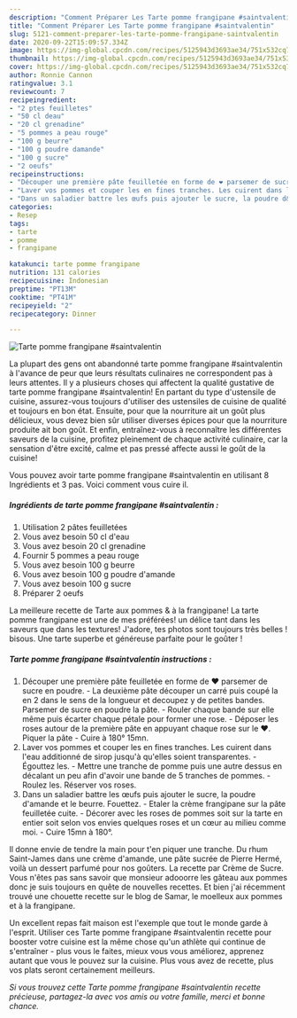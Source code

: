 ```yaml
---
description: "Comment Préparer Les Tarte pomme frangipane #saintvalentin"
title: "Comment Préparer Les Tarte pomme frangipane #saintvalentin"
slug: 5121-comment-preparer-les-tarte-pomme-frangipane-saintvalentin
date: 2020-09-22T15:09:57.334Z
image: https://img-global.cpcdn.com/recipes/5125943d3693ae34/751x532cq70/tarte-pomme-frangipane-saintvalentin-photo-principale-de-la-recette.jpg
thumbnail: https://img-global.cpcdn.com/recipes/5125943d3693ae34/751x532cq70/tarte-pomme-frangipane-saintvalentin-photo-principale-de-la-recette.jpg
cover: https://img-global.cpcdn.com/recipes/5125943d3693ae34/751x532cq70/tarte-pomme-frangipane-saintvalentin-photo-principale-de-la-recette.jpg
author: Ronnie Cannon
ratingvalue: 3.1
reviewcount: 7
recipeingredient:
- "2 ptes feuilletes"
- "50 cl deau"
- "20 cl grenadine"
- "5 pommes a peau rouge"
- "100 g beurre"
- "100 g poudre damande"
- "100 g sucre"
- "2 oeufs"
recipeinstructions:
- "Découper une première pâte feuilletée en forme de ❤️ parsemer de sucre en poudre.  La deuxième pâte découper un carré puis coupé la en 2 dans le sens de la longueur et decoupez y de petites bandes. Parsemer de sucre en poudre la pâte.  Rouler chaque bande sur elle même puis écarter chaque pétale pour former une rose. Déposer les roses autour de la première pâte en appuyant chaque rose sur le ❤️. Piquer la pâte  Cuire à 180° 15mn."
- "Laver vos pommes et couper les en fines tranches. Les cuirent dans l&#39;eau additionné de sirop jusqu&#39;à qu&#39;elles soient transparentes. Égouttez les. Mettre une tranche de pomme puis une autre dessus en décalant un peu afin d&#39;avoir une bande de 5 tranches de pommes. Roulez les. Réserver vos roses."
- "Dans un saladier battre les œufs puis ajouter le sucre, la poudre d&#39;amande et le beurre. Fouettez. Etaler la crème frangipane sur la pâte feuilletée cuite. Décorer avec les roses de pommes soit sur la tarte en entier soit selon vos envies quelques roses et un cœur au milieu comme moi.  Cuire 15mn à 180°."
categories:
- Resep
tags:
- tarte
- pomme
- frangipane

katakunci: tarte pomme frangipane 
nutrition: 131 calories
recipecuisine: Indonesian
preptime: "PT13M"
cooktime: "PT41M"
recipeyield: "2"
recipecategory: Dinner

---
```



![Tarte pomme frangipane #saintvalentin](https://img-global.cpcdn.com/recipes/5125943d3693ae34/751x532cq70/tarte-pomme-frangipane-saintvalentin-photo-principale-de-la-recette.jpg)

La plupart des gens ont abandonné tarte pomme frangipane #saintvalentin à l'avance de peur que leurs résultats culinaires ne correspondent pas à leurs attentes. Il y a plusieurs choses qui affectent la qualité gustative de tarte pomme frangipane #saintvalentin! En partant du type d'ustensile de cuisine, assurez-vous toujours d'utiliser des ustensiles de cuisine de qualité et toujours en bon état. Ensuite, pour que la nourriture ait un goût plus délicieux, vous devez bien sûr utiliser diverses épices pour que la nourriture produite ait bon goût. Et enfin, entraînez-vous à reconnaître les différentes saveurs de la cuisine, profitez pleinement de chaque activité culinaire, car la sensation d'être excité, calme et pas pressé affecte aussi le goût de la cuisine!

<!--inarticleads1-->

Vous pouvez avoir tarte pomme frangipane #saintvalentin en utilisant 8 Ingrédients et 3 pas. Voici comment vous cuire il.

##### Ingrédients de tarte pomme frangipane #saintvalentin :

1. Utilisation 2 pâtes feuilletées
1. Vous avez besoin 50 cl d&#39;eau
1. Vous avez besoin 20 cl grenadine
1. Fournir 5 pommes a peau rouge
1. Vous avez besoin 100 g beurre
1. Vous avez besoin 100 g poudre d&#39;amande
1. Vous avez besoin 100 g sucre
1. Préparer 2 oeufs


La meilleure recette de Tarte aux pommes &amp; à la frangipane! La tarte pomme frangipane est une de mes préférées! un délice tant dans les saveurs que dans les textures! J&#39;adore, tes photos sont toujours très belles ! bisous. Une tarte superbe et généreuse parfaite pour le goûter ! 

<!--inarticleads2-->

##### Tarte pomme frangipane #saintvalentin instructions :

1. Découper une première pâte feuilletée en forme de ❤️ parsemer de sucre en poudre.  - La deuxième pâte découper un carré puis coupé la en 2 dans le sens de la longueur et decoupez y de petites bandes. Parsemer de sucre en poudre la pâte.  - Rouler chaque bande sur elle même puis écarter chaque pétale pour former une rose. - Déposer les roses autour de la première pâte en appuyant chaque rose sur le ❤️. Piquer la pâte  - Cuire à 180° 15mn.
1. Laver vos pommes et couper les en fines tranches. Les cuirent dans l&#39;eau additionné de sirop jusqu&#39;à qu&#39;elles soient transparentes. - Égouttez les. - Mettre une tranche de pomme puis une autre dessus en décalant un peu afin d&#39;avoir une bande de 5 tranches de pommes. - Roulez les. Réserver vos roses.
1. Dans un saladier battre les œufs puis ajouter le sucre, la poudre d&#39;amande et le beurre. Fouettez. - Etaler la crème frangipane sur la pâte feuilletée cuite. - Décorer avec les roses de pommes soit sur la tarte en entier soit selon vos envies quelques roses et un cœur au milieu comme moi.  - Cuire 15mn à 180°.


Il donne envie de tendre la main pour t&#39;en piquer une tranche. Du rhum Saint-James dans une crème d&#39;amande, une pâte sucrée de Pierre Hermé, voilà un dessert parfumé pour nos goûters. La recette par Crème de Sucre. Vous n&#39;êtes pas sans savoir que monsieur adooorre les gâteau aux pommes donc je suis toujours en quête de nouvelles recettes. Et bien j&#39;ai récemment trouvé une chouette recette sur le blog de Samar, le moelleux aux pommes et à la frangipane. 

<!--inarticleads1-->

<p>
Un excellent repas fait maison est l'exemple que tout le monde garde à l'esprit. Utiliser ces Tarte pomme frangipane #saintvalentin recette pour booster votre cuisine est la même chose qu'un athlète qui continue de s'entraîner - plus vous le faites, mieux vous vous améliorez, apprenez autant que vous le pouvez sur la cuisine. Plus vous avez de recette, plus vos plats seront certainement meilleurs.
</p>

<p>
<i>Si vous trouvez cette Tarte pomme frangipane #saintvalentin recette précieuse, partagez-la avec vos amis ou votre famille, merci et bonne chance.</i>
</p>

